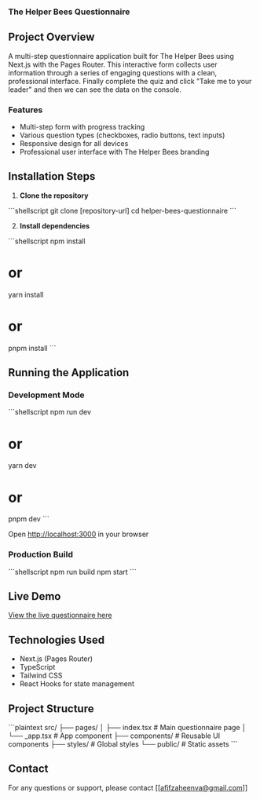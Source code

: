 ### The Helper Bees Questionnaire

## Project Overview

A multi-step questionnaire application built for The Helper Bees using Next.js with the Pages Router. This interactive form collects user information through a series of engaging questions with a clean, professional interface. Finally complete the quiz and click "Take me to your leader" and then we can see the data on the console.

### Features

- Multi-step form with progress tracking
- Various question types (checkboxes, radio buttons, text inputs)
- Responsive design for all devices
- Professional user interface with The Helper Bees branding


## Installation Steps

1. **Clone the repository**

\`\`\`shellscript
git clone [repository-url]
cd helper-bees-questionnaire
\`\`\`


2. **Install dependencies**

\`\`\`shellscript
npm install
# or
yarn install
# or
pnpm install
\`\`\`




## Running the Application

### Development Mode

\`\`\`shellscript
npm run dev
# or
yarn dev
# or
pnpm dev
\`\`\`

Open [http://localhost:3000](http://localhost:3000) in your browser

### Production Build

\`\`\`shellscript
npm run build
npm start
\`\`\`

## Live Demo

[View the live questionnaire here](https://v0-build-the-project-lac.vercel.app/)


## Technologies Used

- Next.js (Pages Router)
- TypeScript
- Tailwind CSS
- React Hooks for state management


## Project Structure

\`\`\`plaintext
src/
├── pages/
│   ├── index.tsx      # Main questionnaire page
│   └── _app.tsx       # App component
├── components/        # Reusable UI components
├── styles/            # Global styles
└── public/            # Static assets
\`\`\`

## Contact

For any questions or support, please contact [[afifzaheenva@gmail.com]]
